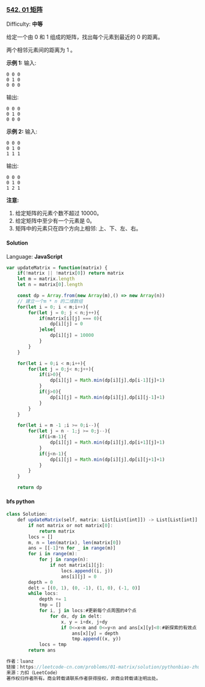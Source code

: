 ### [542\. 01 矩阵](https://leetcode-cn.com/problems/01-matrix/)

Difficulty: **中等**


给定一个由 0 和 1 组成的矩阵，找出每个元素到最近的 0 的距离。

两个相邻元素间的距离为 1 。

**示例 1:**
输入:

```
0 0 0
0 1 0
0 0 0
```

输出:

```
0 0 0
0 1 0
0 0 0
```

**示例 2:**
输入:

```
0 0 0
0 1 0
1 1 1
```

输出:

```
0 0 0
0 1 0
1 2 1
```

**注意:**

1.  给定矩阵的元素个数不超过 10000。
2.  给定矩阵中至少有一个元素是 0。
3.  矩阵中的元素只在四个方向上相邻: 上、下、左、右。


#### Solution

Language: **JavaScript**

```javascript
var updateMatrix = function(matrix) {
    if(!matrix || !matrix[0]) return matrix
    let m = matrix.length
    let n = matrix[0].length

    const dp = Array.from(new Array(m),() => new Array(n))
    // 建立一个m * n 的二维数组
    for(let i = 0; i < m;i++){
        for(let j = 0; j < n;j++){
            if(matrix[i][j] === 0){
                dp[i][j] = 0
            }else{
                dp[i][j] = 10000
            }
        }
    }

    for(let i = 0;i < m;i++){
        for(let j = 0;j< n;j++){
            if(i>0){
                dp[i][j] = Math.min(dp[i][j],dp[i-1][j]+1)
            }
            if(j>0){
                dp[i][j] = Math.min(dp[i][j],dp[i][j-1]+1)
            }
        }
    }

    for(let i = m -1 ;i >= 0;i--){
        for(let j = n - 1;j >= 0;j--){
            if(i<m-1){
                dp[i][j] = Math.min(dp[i][j],dp[i+1][j]+1)
            }
            if(j<n-1){
                dp[i][j] = Math.min(dp[i][j],dp[i][j+1]+1)
            }
        }
    }

    return dp

```


#### bfs python
```js
class Solution:
    def updateMatrix(self, matrix: List[List[int]]) -> List[List[int]]:
        if not matrix or not matrix[0]:
            return matrix
        locs = []
        m, n = len(matrix), len(matrix[0])
        ans = [[-1]*n for _ in range(m)]
        for i in range(m):
            for j in range(n):
                if not matrix[i][j]:
                    locs.append((i, j))
                    ans[i][j] = 0
        depth = 0
        delt = [(0, 1), (0, -1), (1, 0), (-1, 0)]
        while locs:
            depth += 1
            tmp = []
            for i, j in locs:#更新每个点周围的4个点
                for dx, dy in delt:
                    x, y = i+dx, j+dy
                    if 0<=x<m and 0<=y<n and ans[x][y]<0:#新探索的有效点
                        ans[x][y] = depth
                        tmp.append((x, y))
            locs = tmp
        return ans

作者：luanz
链接：https://leetcode-cn.com/problems/01-matrix/solution/pythonbiao-zhun-bfs-by-luanz/
来源：力扣（LeetCode）
著作权归作者所有。商业转载请联系作者获得授权，非商业转载请注明出处。
```
